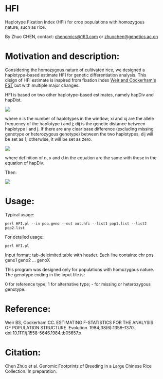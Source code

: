 # HFI
Haplotype Fixation Index (HFI) for crop populations with homozygous nature, such as rice.

By Zhuo CHEN, contact: chenomics@163.com or zhuochen@genetics.ac.cn

# Motivation and description:

Considering the homozygous nature of cultivated rice, we designed a haplotype-based estimate HFI for genetic differentiation analysis. This disign of HFI estimate is inspired from fixation index [Weir and Cockerham's FST](https://doi.org/10.1111/j.1558-5646.1984.tb05657.x) but with multiple major changes.

HFI is based on two other haplotype-based estimates, namely hapDiv and hapDist.

![](http://latex.codecogs.com/gif.latex?\\\hapDiv=\sum_{i=1}^{n}\sum_{j=i}^{n}x_{i}x_{j}d_{ij})

where n is the number of haplotypes in the window; xi and xj are the allele frequency of the haplotype i and j; dij is the genetic distance between haplotype i and j. If there are any clear base difference (excluding missing genotype or heterozygous genotype) between the two haplotypes, dij will be set as 1; otherwise, it will be set as zero.

![](http://latex.codecogs.com/gif.latex?\\\hapDist_{ab}=\frac{1}{2}\sum_{i=1}^{n}\sum_{j=1}^{n}x_{ai}x_{bj}d_{ij})

where definition of n, x and d in the equation are the same with those in the equation of hapDiv.

Then:

![](http://latex.codecogs.com/gif.latex?\\\HFI_{ab}=hapDist_{ab}-\min(hapDiv_{a},hapDiv_{b}))

# Usage:

Typical usage:

`perl HFI.pl --in pop.geno --out out.hfi --list1 pop1.list --list2 pop2.list`

For detailed usage:

`perl HFI.pl`

Input format: tab-deleimited table with header. Each line contains: chr pos geno1 geno2 ... genoX

This program was designed only for populations with homozygous nature. The genotype coding in the input file is:

0 for reference type; 1 for alternative type; - for missing or heterozygous genotype.

# Reference:

Weir BS, Cockerham CC. ESTIMATING F-STATISTICS FOR THE ANALYSIS OF POPULATION STRUCTURE. Evolution. 1984;38(6):1358–1370. doi:10.1111/j.1558-5646.1984.tb05657.x

# Citation:

Chen Zhuo et al. Genomic Footprints of Breeding in a Large Chinese Rice Collection. In preparation.
